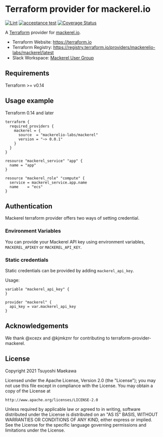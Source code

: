 # Terraform provider for mackerel.io

[![Lint](https://github.com/mackerelio-labs/terraform-provider-mackerel/actions/workflows/lint.yml/badge.svg)](https://github.com/mackerelio-labs/terraform-provider-mackerel/actions/workflows/lint.yml)
[![acceptance test](https://github.com/mackerelio-labs/terraform-provider-mackerel/actions/workflows/acceptance-test.yml/badge.svg)](https://github.com/mackerelio-labs/terraform-provider-mackerel/actions/workflows/acceptance-test.yml)
[![Coverage Status](https://coveralls.io/repos/github/mackerelio-labs/terraform-provider-mackerel/badge.svg)](https://coveralls.io/github/mackerelio-labs/terraform-provider-mackerel)

A [Terraform](https://www.terraform.io/) provider for [mackerel.io](https://mackerel.io/).

- Terraform Website: https://terraform.io
- Terraform Registry: https://registry.terraform.io/providers/mackerelio-labs/mackerel/latest
- Slack Workspace: [Mackerel User Group](https://mackerel-ug.slack.com/join/shared_invite/zt-1hnm8pao4-zjwsJBEgP4uSMhwc0Sirqw#/shared-invite/email)

## Requirements

Terraform >= v0.14

## Usage example

Terraform 0.14 and later

```
terraform {
  required_providers {
    mackerel = {
      source  = "mackerelio-labs/mackerel"
      version = "~> 0.0.1"
    }
  }
}

resource "mackerel_service" "app" {
  name = "app"
}

resource "mackerel_role" "compute" {
  service = mackerel_service.app.name
  name    = "ecs"
}
```

## Authentication

Mackerel terraform provider offers two ways of setting credential.

### Environment Variables

You can provide your Mackerel API key using environment variables, `MACKEREL_APIKEY` or `MACKEREL_API_KEY`.

### Static credentials

Static credentials can be provided by adding `mackerel_api_key`.

Usage:

```
variable "mackerel_api_key" {
}

provider "mackerel" {
  api_key = var.mackerel_api_key
}
```

## Acknowledgements

We thank @xcezx and @kjmkznr for contributing to terraform-provider-mackerel.

## License

Copyright 2021 Tsuyoshi Maekawa

Licensed under the Apache License, Version 2.0 (the "License");
you may not use this file except in compliance with the License.
You may obtain a copy of the License at

    http://www.apache.org/licenses/LICENSE-2.0

Unless required by applicable law or agreed to in writing, software
distributed under the License is distributed on an "AS IS" BASIS,
WITHOUT WARRANTIES OR CONDITIONS OF ANY KIND, either express or implied.
See the License for the specific language governing permissions and
limitations under the License.
